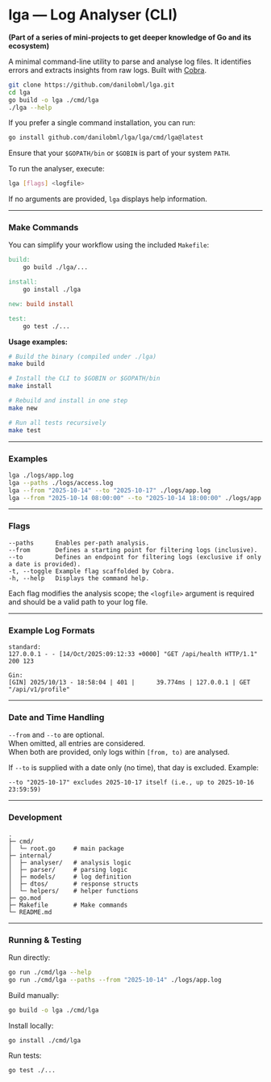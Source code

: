 # lga — Log Analyser (CLI)
**(Part of a series of mini-projects to get deeper knowledge of Go and its ecosystem)**

A minimal command-line utility to parse and analyse log files. It identifies errors and extracts insights from raw logs. Built with [Cobra](https://github.com/spf13/cobra).

```bash
git clone https://github.com/danilobml/lga.git
cd lga
go build -o lga ./cmd/lga
./lga --help
```

If you prefer a single command installation, you can run:
```bash
go install github.com/danilobml/lga/lga/cmd/lga@latest
```
Ensure that your `$GOPATH/bin` or `$GOBIN` is part of your system `PATH`.

To run the analyser, execute:
```bash
lga [flags] <logfile>
```
If no arguments are provided, `lga` displays help information.

---

### Make Commands

You can simplify your workflow using the included `Makefile`:

```makefile
build:
	go build ./lga/...

install:
	go install ./lga

new: build install

test:
	go test ./...
```

**Usage examples:**

```bash
# Build the binary (compiled under ./lga)
make build

# Install the CLI to $GOBIN or $GOPATH/bin
make install

# Rebuild and install in one step
make new

# Run all tests recursively
make test
```

---

### Examples

```bash
lga ./logs/app.log
lga --paths ./logs/access.log
lga --from "2025-10-14" --to "2025-10-17" ./logs/app.log
lga --from "2025-10-14 08:00:00" --to "2025-10-14 18:00:00" ./logs/app.log
```

---

### Flags

```
--paths      Enables per-path analysis.
--from       Defines a starting point for filtering logs (inclusive).
--to         Defines an endpoint for filtering logs (exclusive if only a date is provided).
-t, --toggle Example flag scaffolded by Cobra.
-h, --help   Displays the command help.
```

Each flag modifies the analysis scope; the `<logfile>` argument is required and should be a valid path to your log file.

---

### Example Log Formats

```
standard:
127.0.0.1 - - [14/Oct/2025:09:12:33 +0000] "GET /api/health HTTP/1.1" 200 123

Gin:
[GIN] 2025/10/13 - 18:58:04 | 401 |      39.774ms | 127.0.0.1 | GET     "/api/v1/profile"
```

---

### Date and Time Handling

`--from` and `--to` are optional.  
When omitted, all entries are considered.  
When both are provided, only logs within `[from, to)` are analysed.  

If `--to` is supplied with a date only (no time), that day is excluded. Example:

```
--to "2025-10-17" excludes 2025-10-17 itself (i.e., up to 2025-10-16 23:59:59)
```

---

### Development

```
.
├─ cmd/
│  └─ root.go     # main package
├─ internal/
│  ├─ analyser/   # analysis logic
│  ├─ parser/     # parsing logic
│  ├─ models/     # log definition
│  ├─ dtos/       # response structs
│  └─ helpers/    # helper functions
├─ go.mod
├─ Makefile       # Make commands
└─ README.md
```

---

### Running & Testing

Run directly:
```bash
go run ./cmd/lga --help
go run ./cmd/lga --paths --from "2025-10-14" ./logs/app.log
```

Build manually:
```bash
go build -o lga ./cmd/lga
```

Install locally:
```bash
go install ./cmd/lga
```

Run tests:
```bash
go test ./...
```
